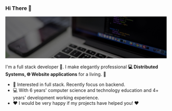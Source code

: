 ### Hi There 👋

![](https://github.com/mawensen/mawensen/blob/main/media/Header1.jpg)

I'm a full stack developer 🚀. I make elegantly professional **💻 Distributed Systems, 🌐 Website applications** for a living. 🌈    

* 🧐   Interested in full stack. Recently focus on backend.
* 💻   With 6 years' computer science and technology education and 4+ years' development working experience.
* ❤️   I would be very happy if my projects have helped you! ❤️
